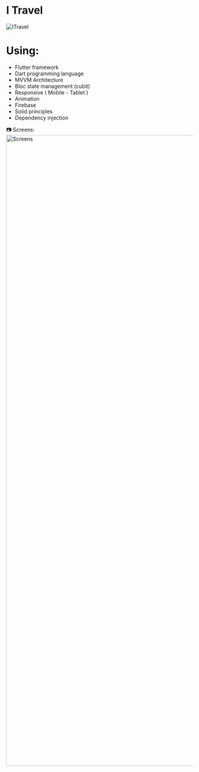 # I Travel
![ITravel](https://github.com/user-attachments/assets/93926830-255c-4001-88f5-9b9546557969)

# Using:
- Flutter framework
- Dart programming language
- MVVM Architecture
- Bloc state management (cubit)
- Responsive ( Mobile - Tablet )
- Animation
- Firebase
- Solid principles
- Dependency injection

📷 Screens:
    <img width="1700" alt="Screens" src="https://github.com/user-attachments/assets/44c9688a-1c3f-4f58-af17-ae0e9b5529b9">
